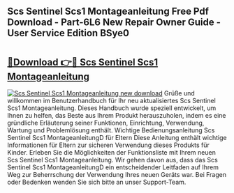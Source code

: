 ## Scs Sentinel Scs1 Montageanleitung Free Pdf Download - Part-6L6 New Repair Owner Guide - User Service Edition BSye0

# <h2><a href="http://df6qd5q.blite.top/?on=Scs+Sentinel+Scs1+Montageanleitung">🔗Download 👉🔴 Scs Sentinel Scs1 Montageanleitung</a></h2>

[![Scs Sentinel Scs1 Montageanleitung new download](https://i.imgur.com/lujVjoI.png)](http://df6qd5q.blite.top/?on=Scs+Sentinel+Scs1+Montageanleitung)
Grüße und willkommen im Benutzerhandbuch für Ihr neu aktualisiertes Scs Sentinel Scs1 Montageanleitung. Dieses Handbuch wurde speziell entwickelt, um Ihnen zu helfen, das Beste aus Ihrem Produkt herauszuholen, indem es eine gründliche Erläuterung seiner Funktionen, Einrichtung, Verwendung, Wartung und Problemlösung enthält. Wichtige Bedienungsanleitung Scs Sentinel Scs1 MontageanleitungD für Eltern Diese Anleitung enthält wichtige Informationen für Eltern zur sicheren Verwendung dieses Produkts für Kinder. Erleben Sie die Möglichkeiten der Funktionsliste mit Ihrem neuen Scs Sentinel Scs1 Montageanleitung. Wir gehen davon aus, dass das Scs Sentinel Scs1 MontageanleitungD ein entscheidender Leitfaden auf Ihrem Weg zur Beherrschung der Verwendung Ihres neuen Geräts war. Bei Fragen oder Bedenken wenden Sie sich bitte an unser Support-Team.
